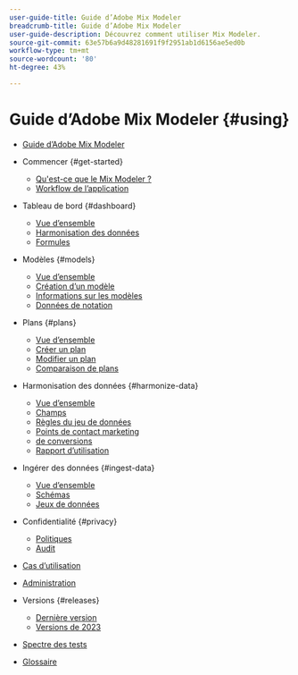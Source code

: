 ```yaml
---
user-guide-title: Guide d’Adobe Mix Modeler
breadcrumb-title: Guide d’Adobe Mix Modeler
user-guide-description: Découvrez comment utiliser Mix Modeler.
source-git-commit: 63e57b6a9d48281691f9f2951ab1d6156ae5ed0b
workflow-type: tm+mt
source-wordcount: '80'
ht-degree: 43%

---
```



# Guide d’Adobe Mix Modeler {#using}

+ [Guide d’Adobe Mix Modeler](/help/overview.md)

+ Commencer {#get-started}
   + [Qu&#39;est-ce que le Mix Modeler ?](/help/get-started/about.md)
   + [Workflow de l’application](/help/get-started/workflow.md)

+ Tableau de bord {#dashboard}
   + [Vue d’ensemble](/help/dashboard/overview.md)
   + [Harmonisation des données](/help/dashboard/harmonized-data.md)
   + [Formules](/help/dashboard/plans.md)

+ Modèles {#models}
   + [Vue d’ensemble](/help/models/overview.md)
   + [Création d’un modèle](/help/models/create.md)
   + [Informations sur les modèles](/help/models/insights.md)
   + [Données de notation](/help/models/scoring-data.md)

+ Plans {#plans}
   + [Vue d’ensemble](/help/plans/overview.md)
   + [Créer un plan](/help/plans/create.md)
   + [Modifier un plan](/help/plans/edit.md)
   + [Comparaison de plans](/help/plans/compare.md)

+ Harmonisation des données {#harmonize-data}
   + [Vue d’ensemble](/help/harmonize-data/overview.md)
   + [Champs](/help/harmonize-data/fields.md)
   + [Règles du jeu de données](/help/harmonize-data/dataset-rules.md)
   + [Points de contact marketing](/help/harmonize-data/marketing-touchpoints.md)
   + [de conversions](/help/harmonize-data/conversions.md)
   + [Rapport d’utilisation](/help/harmonize-data/usage-report.md)

+ Ingérer des données {#ingest-data}
   + [Vue d’ensemble](/help/ingest-data/overview.md)
   + [Schémas](/help/ingest-data/schemas.md)
   + [Jeux de données](/help/ingest-data/datasets.md)

+ Confidentialité {#privacy}
   + [Politiques](/help/privacy/policies.md)
   + [Audit](/help/privacy/audits.md)

+ [Cas d’utilisation](/help/main-guide/use-cases.md)

+ [Administration](/help/main-guide/administration.md)

+ Versions {#releases}
   + [Dernière version](/help/releases/latest.md)
   + [Versions de 2023](/help/releases/2023.md)

+ [Spectre des tests](/help/main-guide/test-spectrum.md)

+ [Glossaire](/help/main-guide/glossary.md)

